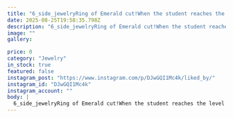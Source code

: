 ```yaml
---
title: "6_side_jewelryRing of Emerald cut!When the student reaches the level of her master🗡🔬💎دست هنر آقا مهدی میکروستینگ باز👏👍🧑‍🎓Set with : #Bezelsetting #Surface_setting <<<<<<>>>>>>#Microsetting ##Microstingtrainer #stonesetting #stonesetter #Gemstone #Silver_ring #Emerald_stone##Bezelsetting ##Surface_setting14w"
date: 2025-08-25T19:58:35.798Z
description: "6_side_jewelryRing of Emerald cut!When the student reaches the level of her master🗡🔬💎دست هنر آقا مهدی میکروستینگ باز👏👍🧑‍🎓Set with : #Bezelsetting #Surface_setting <<<<<<>>>>>>#Microsetting ##Microstingtrainer #stonesetting #stonesetter #Gemstone #Silver_ring #Emerald_stone##Bezelsetting ##Surface_setting14w"
image: ""
gallery:

price: 0
category: "Jewelry"
in_stock: true
featured: false
instagram_post: "https://www.instagram.com/p/DJwGQI1Mc4k/liked_by/"
instagram_id: "DJwGQI1Mc4k"
instagram_account: ""
body: |
  6_side_jewelryRing of Emerald cut!When the student reaches the level of her master🗡🔬💎دست هنر آقا مهدی میکروستینگ باز👏👍🧑‍🎓Set with : #Bezelsetting #Surface_setting <<<<<<>>>>>>#Microsetting ##Microstingtrainer #stonesetting #stonesetter #Gemstone #Silver_ring #Emerald_stone##Bezelsetting ##Surface_setting14w
---
```

